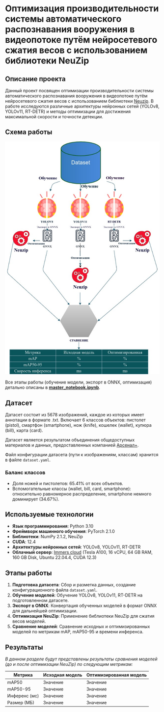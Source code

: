 # Оптимизация производительности системы автоматического распознавания вооружения в видеопотоке путём нейросетевого сжатия весов с использованием библиотеки NeuZip

## Описание проекта
Данный проект посвящен оптимизации производительности системы автоматического распознавания вооружения в видеопотоке путём нейросетевого сжатия весов с использованием библиотеки [Neuzip](https://github.com/BorealisAI/neuzip). В работе исследуются различные архитектуры нейронных сетей (YOLOv8, YOLOv11, RT-DETR) и методы оптимизации для достижения максимальной скорости и точности детекции.

## Схема работы
![Схема работы](https://github.com/kcherenkovv/neuzip/blob/main/images/Диаграмма%20ВКР.jpg)

Все этапы работы (обучение модели, экспорт в ONNX, оптимизация) детально описаны в **[master_notebook.ipynb](ссылка_на_файл.ipynb)**.

## Датасет
Датасет состоит из 5678 изображений, каждое из которых имеет аннотации в формате .txt.  Включает 6 классов объектов: пистолет (pistol), смартфон (smartphone), нож (knife), кошелек (wallet), купюра (bill), карта (card).

Датасет является результатом объединения общедоступных материалов и данных, предоставленных компанией [Арсенал+](https://arsplus.ru/).

Файл конфигурации датасета (пути к изображениям, классам) хранится в файле `dataset.yaml`.

### Баланс классов
* Доля ножей и пистолетов: 65.41% от всех объектов.
* Вспомогательные классы (wallet, bill, card, smartphone): относительно равномерное распределение, smartphone немного доминирует (34.67%).

## Используемые технологии

*   **Язык программирования**: Python 3.10
*   **Фреймворк машинного обучения**: PyTorch 2.1.0
*   **Библиотеки**: NumPy 2.1.2, NeuZip
*   **CUDA**: 12.4
*   **Архитектуры нейронных сетей**: YOLOv8, YOLOv11, RT-DETR
*   **Облачный сервер**: [Immers cloud](https://immers.cloud/) (Tesla A100, 16 vCPU, 64 GB RAM, 160 GB Disk, Ubuntu 22.04.4, CUDA 12.3)

## Этапы работы
1.  **Подготовка датасета**: Сбор и разметка данных, создание конфигурационного файла `dataset.yaml`.
2.  **Обучение моделей**: Обучение YOLOv8, YOLOv11, RT-DETR на подготовленном датасете.
3.  **Экспорт в ONNX**: Конвертация обученных моделей в формат ONNX для дальнейшей оптимизации.
4.  **Оптимизация NeuZip**: Применение библиотеки NeuZip для сжатия весов моделей.
5.  **Сравнение моделей**: Сравнение исходных и оптимизированных моделей по метрикам mAP, mAP50-95 и времени инференса.

## Результаты

*В данном разделе будут представлены результаты сравнения моделей (до и после оптимизации NeuZip) по следующим метрикам:*

| Метрика      | Исходная модель | Оптимизированная модель |
|-------------|------------------|---------------------------|
| mAP50       | Значение         | Значение                  |
| mAP50-95      | Значение         | Значение                  |
| Инференс (мс) | Значение         | Значение                  |
| Размер (МБ) | Значение         | Значение                  |


